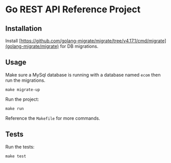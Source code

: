 # Go REST API Reference Project

## Installation

Install [https://github.com/golang-migrate/migrate/tree/v4.17.1/cmd/migrate](golang-migrate/migrate) for DB migrations.

## Usage

Make sure a MySql database is running with a database named `ecom` then run the migrations.

`make migrate-up`

Run the project:

`make run`

Reference the `Makefile` for more commands.

## Tests

Run the tests:

`make test`